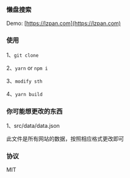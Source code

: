 ### 懒盘搜索

Demo: [https://lzpan.com](https://lzpan.com)

### 使用

1、`git clone`

2、`yarn` or `npm i`

3、`modify sth`

4、`yarn build`

### 你可能想更改的东西

1、src/data/data.json

此文件是所有网站的数据，按照相应格式更改即可

### 协议

MIT
